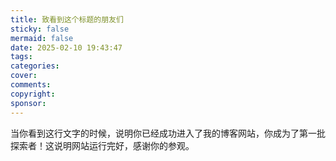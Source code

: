 ```yaml
---
title: 致看到这个标题的朋友们
sticky: false
mermaid: false
date: 2025-02-10 19:43:47
tags:
categories:
cover:
comments:
copyright:
sponsor:
---
```

当你看到这行文字的时候，说明你已经成功进入了我的博客网站，你成为了第一批探索者！这说明网站运行完好，感谢你的参观。


